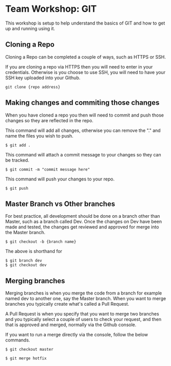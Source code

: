 # Team Workshop: GIT
This workshop is setup to help understand the basics of GIT and how to get up and running using it.

## Cloning a Repo
Cloning a Repo can be completed a couple of ways, such as HTTPS or SSH. 

If you are cloning a repo via HTTPS then you will need to enter in your credentials. Otherwise is you choose to use SSH, you will need to have your SSH key uploaded into your Github.

```
git clone {repo address}
```

## Making changes and commiting those changes
When you have cloned a repo you then will need to commit and push those changes so they are reflected in the repo.

This command will add all changes, otherwise you can remove the "." and name the files you wish to push.
```
$ git add .
```
This command will attach a commit message to your changes so they can be tracked.
```
$ git commit -m "commit message here"
```
This command will push your changes to your repo.
```
$ git push
```

## Master Branch vs Other branches
For best practice, all development should be done on a branch other than Master, such as a branch called Dev. Once the changes on Dev have been made and tested, the changes get reviewed and approved for merge into the Master branch.

```
$ git checkout -b {branch name}
```
The above is shorthand for

```
$ git branch dev
$ git checkout dev
```

## Merging branches
Merging branches is when you merge the code from a branch for example named dev to another one, say the Master branch. When you want to merge branches you typically create what's called a Pull Request. 

A Pull Request is when you specify that you want to merge two branches and you typically select a couple of users to check your request, and then that is approved and merged, normally via the Github console.

If you want to run a merge directly via the console, follow the below commands.

```
$ git checkout master
```
```
$ git merge hotfix
```


